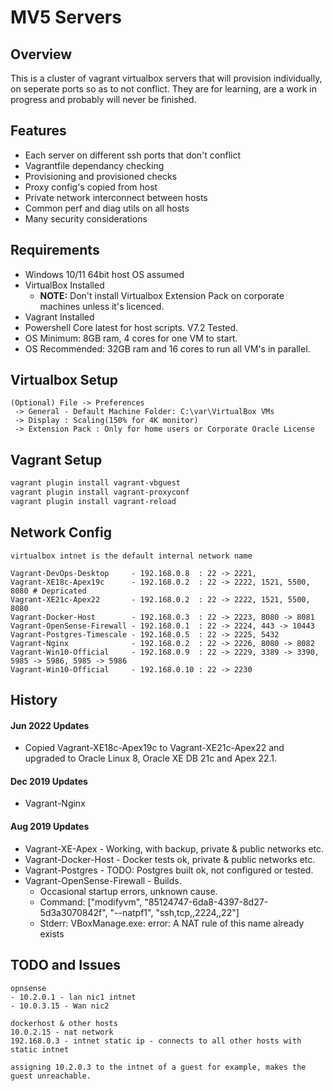 # MV5 Servers

## Overview
This is a cluster of vagrant virtualbox servers that will provision individually, on seperate ports so as to not conflict.  They are for learning, are a work in progress and probably will never be finished.

## Features
* Each server on different ssh ports that don't conflict
* Vagrantfile dependancy checking
* Provisioning and provisioned checks
* Proxy config's copied from host
* Private network interconnect between hosts
* Common perf and diag utils on all hosts
* Many security considerations

## Requirements
* Windows 10/11 64bit host OS assumed
* VirtualBox Installed
    * **NOTE:** Don't install Virtualbox Extension Pack on corporate machines unless it's licenced.
* Vagrant Installed
* Powershell Core latest for host scripts. V7.2 Tested.
* OS Minimum: 8GB ram, 4 cores for one VM to start.  
* OS Recommended: 32GB ram and 16 cores to run all VM's in parallel.

## Virtualbox Setup
```text
(Optional) File -> Preferences 
 -> General - Default Machine Folder: C:\var\VirtualBox VMs
 -> Display : Scaling(150% for 4K monitor)
 -> Extension Pack : Only for home users or Corporate Oracle License
```

## Vagrant Setup
```powershell
vagrant plugin install vagrant-vbguest
vagrant plugin install vagrant-proxyconf
vagrant plugin install vagrant-reload
```

## Network Config
```text
virtualbox intnet is the default internal network name

Vagrant-DevOps-Desktop     - 192.168.0.8  : 22 -> 2221, 
Vagrant-XE18c-Apex19c      - 192.168.0.2  : 22 -> 2222, 1521, 5500, 8080 # Depricated
Vagrant-XE21c-Apex22       - 192.168.0.2  : 22 -> 2222, 1521, 5500, 8080
Vagrant-Docker-Host        - 192.168.0.3  : 22 -> 2223, 8080 -> 8081
Vagrant-OpenSense-Firewall - 192.168.0.1  : 22 -> 2224, 443 -> 10443
Vagrant-Postgres-Timescale - 192.168.0.5  : 22 -> 2225, 5432
Vagrant-Nginx              - 192.168.0.2  : 22 -> 2226, 8080 -> 8082
Vagrant-Win10-Official     - 192.168.0.9  : 22 -> 2229, 3389 -> 3390, 5985 -> 5986, 5985 -> 5986
Vagrant-Win10-Official     - 192.168.0.10 : 22 -> 2230
```

## History

#### Jun 2022 Updates
* Copied Vagrant-XE18c-Apex19c to Vagrant-XE21c-Apex22 and upgraded to Oracle Linux 8, Oracle XE DB 21c and Apex 22.1.

#### Dec 2019 Updates
* Vagrant-Nginx

#### Aug 2019 Updates
* Vagrant-XE-Apex - Working, with backup, private & public networks etc.
* Vagrant-Docker-Host - Docker tests ok, private & public networks etc.
* Vagrant-Postgres - TODO: Postgres built ok, not configured or tested.
* Vagrant-OpenSense-Firewall - Builds.
    * Occasional startup errors, unknown cause.
    * Command: ["modifyvm", "85124747-6da8-4397-8d27-5d3a3070842f", "--natpf1", "ssh,tcp,,2224,,22"]
    * Stderr: VBoxManage.exe: error: A NAT rule of this name already exists

## TODO and Issues

```text
opnsense 
- 10.2.0.1 - lan nic1 intnet
- 10.0.3.15 - Wan nic2

dockerhost & other hosts
10.0.2.15 - nat network
192.168.0.3 - intnet static ip - connects to all other hosts with static intnet

assigning 10.2.0.3 to the intnet of a guest for example, makes the guest unreachable.
```
